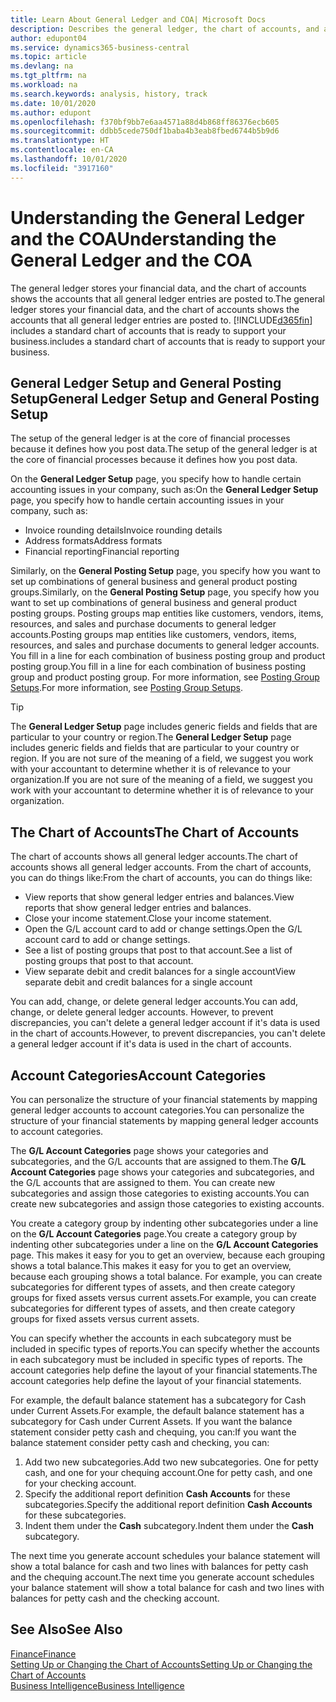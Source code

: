 ```yaml
---
title: Learn About General Ledger and COA| Microsoft Docs
description: Describes the general ledger, the chart of accounts, and account categories.
author: edupont04
ms.service: dynamics365-business-central
ms.topic: article
ms.devlang: na
ms.tgt_pltfrm: na
ms.workload: na
ms.search.keywords: analysis, history, track
ms.date: 10/01/2020
ms.author: edupont
ms.openlocfilehash: f370bf9bb7e6aa4571a88d4b868ff86376ecb605
ms.sourcegitcommit: ddbb5cede750df1baba4b3eab8fbed6744b5b9d6
ms.translationtype: HT
ms.contentlocale: en-CA
ms.lasthandoff: 10/01/2020
ms.locfileid: "3917160"
---
```

# <a name="understanding-the-general-ledger-and-the-coa"></a><span data-ttu-id="545b6-103">Understanding the General Ledger and the COA</span><span class="sxs-lookup"><span data-stu-id="545b6-103">Understanding the General Ledger and the COA</span></span>

<span data-ttu-id="545b6-104">The general ledger stores your financial data, and the chart of accounts shows the accounts that all general ledger entries are posted to.</span><span class="sxs-lookup"><span data-stu-id="545b6-104">The general ledger stores your financial data, and the chart of accounts shows the accounts that all general ledger entries are posted to.</span></span> [!INCLUDE[d365fin](includes/d365fin_md.md)] <span data-ttu-id="545b6-105">includes a standard chart of accounts that is ready to support your business.</span><span class="sxs-lookup"><span data-stu-id="545b6-105">includes a standard chart of accounts that is ready to support your business.</span></span>

## <a name="general-ledger-setup-and-general-posting-setup"></a><span data-ttu-id="545b6-106">General Ledger Setup and General Posting Setup</span><span class="sxs-lookup"><span data-stu-id="545b6-106">General Ledger Setup and General Posting Setup</span></span>

<span data-ttu-id="545b6-107">The setup of the general ledger is at the core of financial processes because it defines how you post data.</span><span class="sxs-lookup"><span data-stu-id="545b6-107">The setup of the general ledger is at the core of financial processes because it defines how you post data.</span></span>  

<span data-ttu-id="545b6-108">On the **General Ledger Setup** page, you specify how to handle certain accounting issues in your company, such as:</span><span class="sxs-lookup"><span data-stu-id="545b6-108">On the **General Ledger Setup** page, you specify how to handle certain accounting issues in your company, such as:</span></span>  

* <span data-ttu-id="545b6-109">Invoice rounding details</span><span class="sxs-lookup"><span data-stu-id="545b6-109">Invoice rounding details</span></span>  
* <span data-ttu-id="545b6-110">Address formats</span><span class="sxs-lookup"><span data-stu-id="545b6-110">Address formats</span></span>  
* <span data-ttu-id="545b6-111">Financial reporting</span><span class="sxs-lookup"><span data-stu-id="545b6-111">Financial reporting</span></span>  

<span data-ttu-id="545b6-112">Similarly, on the **General Posting Setup** page, you specify how you want to set up combinations of general business and general product posting groups.</span><span class="sxs-lookup"><span data-stu-id="545b6-112">Similarly, on the **General Posting Setup** page, you specify how you want to set up combinations of general business and general product posting groups.</span></span> <span data-ttu-id="545b6-113">Posting groups map entities like customers, vendors, items, resources, and sales and purchase documents to general ledger accounts.</span><span class="sxs-lookup"><span data-stu-id="545b6-113">Posting groups map entities like customers, vendors, items, resources, and sales and purchase documents to general ledger accounts.</span></span> <span data-ttu-id="545b6-114">You fill in a line for each combination of business posting group and product posting group.</span><span class="sxs-lookup"><span data-stu-id="545b6-114">You fill in a line for each combination of business posting group and product posting group.</span></span> <span data-ttu-id="545b6-115">For more information, see [Posting Group Setups](finance-posting-groups.md).</span><span class="sxs-lookup"><span data-stu-id="545b6-115">For more information, see [Posting Group Setups](finance-posting-groups.md).</span></span>  

> [!TIP]
> <span data-ttu-id="545b6-116">The **General Ledger Setup** page includes generic fields and fields that are particular to your country or region.</span><span class="sxs-lookup"><span data-stu-id="545b6-116">The **General Ledger Setup** page includes generic fields and fields that are particular to your country or region.</span></span> <span data-ttu-id="545b6-117">If you are not sure of the meaning of a field, we suggest you work with your accountant to determine whether it is of relevance to your organization.</span><span class="sxs-lookup"><span data-stu-id="545b6-117">If you are not sure of the meaning of a field, we suggest you work with your accountant to determine whether it is of relevance to your organization.</span></span>  

## <a name="the-chart-of-accounts"></a><span data-ttu-id="545b6-118">The Chart of Accounts</span><span class="sxs-lookup"><span data-stu-id="545b6-118">The Chart of Accounts</span></span>

<span data-ttu-id="545b6-119">The chart of accounts shows all general ledger accounts.</span><span class="sxs-lookup"><span data-stu-id="545b6-119">The chart of accounts shows all general ledger accounts.</span></span> <span data-ttu-id="545b6-120">From the chart of accounts, you can do things like:</span><span class="sxs-lookup"><span data-stu-id="545b6-120">From the chart of accounts, you can do things like:</span></span>  

* <span data-ttu-id="545b6-121">View reports that show general ledger entries and balances.</span><span class="sxs-lookup"><span data-stu-id="545b6-121">View reports that show general ledger entries and balances.</span></span>  
* <span data-ttu-id="545b6-122">Close your income statement.</span><span class="sxs-lookup"><span data-stu-id="545b6-122">Close your income statement.</span></span>  
* <span data-ttu-id="545b6-123">Open the G/L account card to add or change settings.</span><span class="sxs-lookup"><span data-stu-id="545b6-123">Open the G/L account card to add or change settings.</span></span>  
* <span data-ttu-id="545b6-124">See a list of posting groups that post to that account.</span><span class="sxs-lookup"><span data-stu-id="545b6-124">See a list of posting groups that post to that account.</span></span>
* <span data-ttu-id="545b6-125">View separate debit and credit balances for a single account</span><span class="sxs-lookup"><span data-stu-id="545b6-125">View separate debit and credit balances for a single account</span></span>  

<span data-ttu-id="545b6-126">You can add, change, or delete general ledger accounts.</span><span class="sxs-lookup"><span data-stu-id="545b6-126">You can add, change, or delete general ledger accounts.</span></span> <span data-ttu-id="545b6-127">However, to prevent discrepancies, you can't delete a general ledger account if it's data is used in the chart of accounts.</span><span class="sxs-lookup"><span data-stu-id="545b6-127">However, to prevent discrepancies, you can't delete a general ledger account if it's data is used in the chart of accounts.</span></span>  

## <a name="account-categories"></a><span data-ttu-id="545b6-128">Account Categories</span><span class="sxs-lookup"><span data-stu-id="545b6-128">Account Categories</span></span>

<span data-ttu-id="545b6-129">You can personalize the structure of your financial statements by mapping general ledger accounts to account categories.</span><span class="sxs-lookup"><span data-stu-id="545b6-129">You can personalize the structure of your financial statements by mapping general ledger accounts to account categories.</span></span>  

<span data-ttu-id="545b6-130">The **G/L Account Categories** page shows your categories and subcategories, and the G/L accounts that are assigned to them.</span><span class="sxs-lookup"><span data-stu-id="545b6-130">The **G/L Account Categories** page shows your categories and subcategories, and the G/L accounts that are assigned to them.</span></span> <span data-ttu-id="545b6-131">You can create new subcategories and assign those categories to existing accounts.</span><span class="sxs-lookup"><span data-stu-id="545b6-131">You can create new subcategories and assign those categories to existing accounts.</span></span>  

<span data-ttu-id="545b6-132">You create a category group by indenting other subcategories under a line on the **G/L Account Categories** page.</span><span class="sxs-lookup"><span data-stu-id="545b6-132">You create a category group by indenting other subcategories under a line on the **G/L Account Categories** page.</span></span> <span data-ttu-id="545b6-133">This makes it easy for you to get an overview, because each grouping shows a total balance.</span><span class="sxs-lookup"><span data-stu-id="545b6-133">This makes it easy for you to get an overview, because each grouping shows a total balance.</span></span> <span data-ttu-id="545b6-134">For example, you can create subcategories for different types of assets, and then create category groups for fixed assets versus current assets.</span><span class="sxs-lookup"><span data-stu-id="545b6-134">For example, you can create subcategories for different types of assets, and then create category groups for fixed assets versus current assets.</span></span>  

<span data-ttu-id="545b6-135">You can specify whether the accounts in each subcategory must be included in specific types of reports.</span><span class="sxs-lookup"><span data-stu-id="545b6-135">You can specify whether the accounts in each subcategory must be included in specific types of reports.</span></span> <span data-ttu-id="545b6-136">The account categories help define the layout of your financial statements.</span><span class="sxs-lookup"><span data-stu-id="545b6-136">The account categories help define the layout of your financial statements.</span></span>  

<span data-ttu-id="545b6-137">For example, the default balance statement has a subcategory for Cash under Current Assets.</span><span class="sxs-lookup"><span data-stu-id="545b6-137">For example, the default balance statement has a subcategory for Cash under Current Assets.</span></span> <span data-ttu-id="545b6-138">If you want the balance statement consider petty cash and chequing, you can:</span><span class="sxs-lookup"><span data-stu-id="545b6-138">If you want the balance statement consider petty cash and checking, you can:</span></span>  

1. <span data-ttu-id="545b6-139">Add two new subcategories.</span><span class="sxs-lookup"><span data-stu-id="545b6-139">Add two new subcategories.</span></span> <span data-ttu-id="545b6-140">One for petty cash, and one for your chequing account.</span><span class="sxs-lookup"><span data-stu-id="545b6-140">One for petty cash, and one for your checking account.</span></span>  
2. <span data-ttu-id="545b6-141">Specify the additional report definition **Cash Accounts** for these subcategories.</span><span class="sxs-lookup"><span data-stu-id="545b6-141">Specify the additional report definition **Cash Accounts** for these subcategories.</span></span>  
3. <span data-ttu-id="545b6-142">Indent them under the **Cash** subcategory.</span><span class="sxs-lookup"><span data-stu-id="545b6-142">Indent them under the **Cash** subcategory.</span></span>  

<span data-ttu-id="545b6-143">The next time you generate account schedules your balance statement will show a total balance for cash and two lines with balances for petty cash and the chequing account.</span><span class="sxs-lookup"><span data-stu-id="545b6-143">The next time you generate account schedules your balance statement will show a total balance for cash and two lines with balances for petty cash and the checking account.</span></span>  

## <a name="see-also"></a><span data-ttu-id="545b6-144">See Also</span><span class="sxs-lookup"><span data-stu-id="545b6-144">See Also</span></span>

[<span data-ttu-id="545b6-145">Finance</span><span class="sxs-lookup"><span data-stu-id="545b6-145">Finance</span></span>](finance.md)  
[<span data-ttu-id="545b6-146">Setting Up or Changing the Chart of Accounts</span><span class="sxs-lookup"><span data-stu-id="545b6-146">Setting Up or Changing the Chart of Accounts</span></span>](finance-setup-chart-accounts.md)  
[<span data-ttu-id="545b6-147">Business Intelligence</span><span class="sxs-lookup"><span data-stu-id="545b6-147">Business Intelligence</span></span>](bi.md)  
